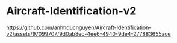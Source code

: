 # Aircraft-Identification-v2

https://github.com/anhhducnguyen/Aircraft-Identification-v2/assets/97099707/9d0ab8ec-4ee6-4940-9de4-277883655ace
